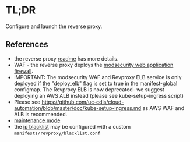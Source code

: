 # TL;DR

Configure and launch the reverse proxy.  

## References

* the reverse proxy [readme](../kube/services/revproxy/README.md) has more details.
* WAF - the reverse proxy deploys the [modsecurity web application firewall](./waf.md).
* IMPORTANT: The modsecurity WAF and Revproxy ELB service is only deployed if the "deploy_elb" flag is set to true in the manifest-global configmap. The Revproxy ELB is now deprecated- we suggest deploying an AWS ALB instead (please see kube-setup-ingress script)
* Please see https://github.com/uc-cdis/cloud-automation/blob/master/doc/kube-setup-ingress.md as AWS WAF and ALB is recommended. 
* [maintenance mode](./maintenance.md)
* the [ip blacklist](../gen3/lib/manifestDefaults/revproxy/) may be configured with a custom `manifests/revproxy/blacklist.conf`
